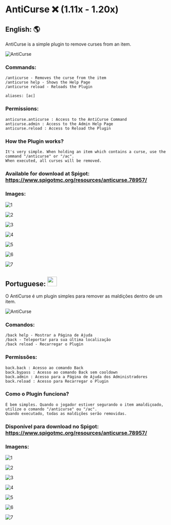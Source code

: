 # AntiCurse ❌ (1.11x - 1.20x)

## English: :earth_americas:
AntiCurse is a simple plugin to remove curses from an item.

![AntiCurse](https://github.com/GFelberg/AntiCurse/assets/41524430/0886fff4-4c35-4977-9d00-36d3696a0854)

### Commands:
    /anticurse - Removes the curse from the item
    /anticurse help - Shows the Help Page
    /anticurse reload - Reloads the Plugin

    aliases: [ac]

### Permissions:
    anticurse.anticurse : Access to the AntiCurse Command
    anticurse.admin : Access to the Admin Help Page
    anticurse.reload : Access to Reload the Plugin

### How the Plugin works?
    It's very simple. When holding an item which contains a curse, use the command "/anticurse" or "/ac". 
    When executed, all curses will be removed.

### Available for download at Spigot: https://www.spigotmc.org/resources/anticurse.78957/

### Images:
![1](https://github.com/GFelberg/AntiCurse/assets/41524430/98f8c9e8-27a4-4ee1-93bd-1596f4ca1c8f)

![2](https://github.com/GFelberg/AntiCurse/assets/41524430/41a65cc8-ddf3-4816-b2df-ba593b75fcd5)

![3](https://github.com/GFelberg/AntiCurse/assets/41524430/e4ff8c42-684a-419f-bea9-95c329a10040)

![4](https://github.com/GFelberg/AntiCurse/assets/41524430/b8de79c4-60fc-4247-a01a-1a58c627cf68)

![5](https://github.com/GFelberg/AntiCurse/assets/41524430/0afd350a-54c5-4f2b-8687-1958be7d16b0)

![6](https://github.com/GFelberg/AntiCurse/assets/41524430/2e8d6f5f-3089-4818-938b-6d2d2ec49ae8)

![7](https://github.com/GFelberg/AntiCurse/assets/41524430/36aa7077-e598-4d95-af7a-f66d0edcf22a)


## Portuguese: <img src="https://github.com/GFelberg/AntiCurse/assets/41524430/1dd09c0b-5594-48dd-a6c6-3432306cabf3" width="30" height="30">
O AntiCurse é um plugin simples para remover as maldições dentro de um item.

![AntiCurse](https://github.com/GFelberg/AntiCurse/assets/41524430/0886fff4-4c35-4977-9d00-36d3696a0854)

### Comandos:
    /back help - Mostrar a Página de Ajuda
    /back - Teleportar para sua última localização
    /back reload - Recarregar o Plugin
  
### Permissões:
    back.back : Acesso ao comando Back
    back.bypass : Acesso ao comando Back sem cooldown
    back.admin : Acesso para a Página de Ajuda dos Administradores
    back.reload : Acesso para Recarregar o Plugin

### Como o Plugin funciona?
    É bem simples. Quando o jogador estiver segurando o item amaldiçoado, utilize o comando "/anticurse" ou "/ac". 
    Quando executado, todas as maldições serão removidas.

### Disponível para download no Spigot: https://www.spigotmc.org/resources/anticurse.78957/

### Imagens:

![1](https://github.com/GFelberg/AntiCurse/assets/41524430/98f8c9e8-27a4-4ee1-93bd-1596f4ca1c8f)

![2](https://github.com/GFelberg/AntiCurse/assets/41524430/41a65cc8-ddf3-4816-b2df-ba593b75fcd5)

![3](https://github.com/GFelberg/AntiCurse/assets/41524430/e4ff8c42-684a-419f-bea9-95c329a10040)

![4](https://github.com/GFelberg/AntiCurse/assets/41524430/b8de79c4-60fc-4247-a01a-1a58c627cf68)

![5](https://github.com/GFelberg/AntiCurse/assets/41524430/0afd350a-54c5-4f2b-8687-1958be7d16b0)

![6](https://github.com/GFelberg/AntiCurse/assets/41524430/2e8d6f5f-3089-4818-938b-6d2d2ec49ae8)

![7](https://github.com/GFelberg/AntiCurse/assets/41524430/36aa7077-e598-4d95-af7a-f66d0edcf22a)
